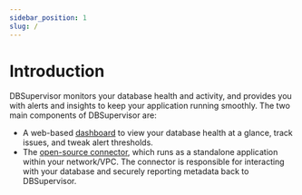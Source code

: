 ```yaml
---
sidebar_position: 1
slug: /
---
```


# Introduction

DBSupervisor monitors your database health and activity, and provides you with alerts and insights to keep your application running smoothly. The two main components of DBSupervisor are:

- A web-based [dashboard](https://dashboard.dbsupervisor.com) to view your database health at a glance, track issues, and tweak alert thresholds.
- The [open-source connector](https://github.com/dbsupervisor/connector), which runs as a standalone application within your network/VPC. The connector is responsible for interacting with your database and securely reporting metadata back to DBSupervisor.
